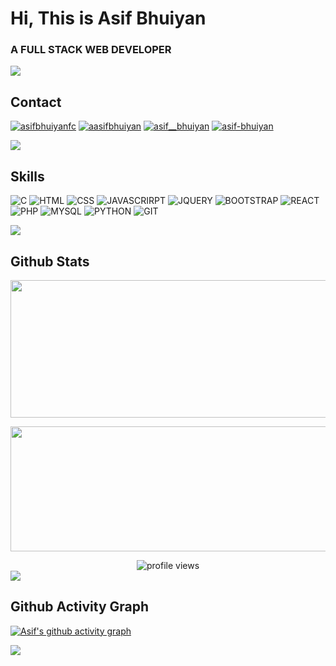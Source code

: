 # Hi, This is Asif Bhuiyan

### A FULL STACK WEB DEVELOPER

<img src="https://user-images.githubusercontent.com/73097560/115834477-dbab4500-a447-11eb-908a-139a6edaec5c.gif">

## Contact
<p>
<a href="mailto:asifbhuiyanfc@gmail.com" target="_blank"><img src="https://img.shields.io/badge/Gmail-D14836?style=for-the-badge&logo=gmail&logoColor=white" alt="asifbhuiyanfc" /></a> 
<a href="https://www.facebook.com/aasifbhuiyan" target="_blank"><img src="https://img.shields.io/badge/Facebook-%231877F2.svg?style=for-the-badge&logo=Facebook&logoColor=white" alt="aasifbhuiyan" /></a> 
<a href="https://twitter.com/asif__bhuiyan" target="blank"><img src="https://img.shields.io/badge/Twitter-%231DA1F2.svg?style=for-the-badge&logo=Twitter&logoColor=white" alt="asif__bhuiyan" /></a> 
<a href="https://www.linkedin.com/in/asif-bhuiyan-a1b701202/?originalSubdomain=bd" target="_blank"><img src="https://img.shields.io/badge/linkedin-%230077B5.svg?style=for-the-badge&logo=linkedin&logoColor=white" alt="asif-bhuiyan" /></a>

<!-- <a href="https://sites.google.com/view/asifbhuiyan" target="_blank"><img src="https://img.shields.io/badge/google-4285F4?style=for-the-badge&logo=google&logoColor=white" alt="asif-bhuiyan" /></a> -->
<!-- <a href="" target="_blank"><img align="center" src="https://visitcount.itsvg.in/api?id=asifbhuiyann&label=Profile%20Views&color=0&icon=1&pretty=true)](https://visitcount.itsvg.in" alt="Visitors" /></a>  -->

</p>
 <img src="https://user-images.githubusercontent.com/73097560/115834477-dbab4500-a447-11eb-908a-139a6edaec5c.gif">
<!-- <img width="800" height="300" alt="Coding" src="https://github.com/Mirzaazmath/threads_clone/blob/main/assets/output/coding.gif">
  -->
  
## Skills
<p>
 
<img alt="C" src="https://img.shields.io/badge/c-%2300599C.svg?style=for-the-badge&logo=&logoColor=white"> 
<!-- <img alt="C++" src="https://img.shields.io/badge/c++-%2300599C.svg?style=for-the-badge&logo=c%2B%2B&logoColor=white"> -->
<!-- <img alt="java" src="https://img.shields.io/badge/java-%23ED8B00.svg?style=for-the-badge&logo=openjdk&logoColor=white"> -->

<img alt="HTML" src="https://img.shields.io/badge/html5-%23E34F26.svg?style=for-the-badge&logo=html5&logoColor=white"> 
<img alt="CSS" src="https://img.shields.io/badge/css3-%231572B6.svg?style=for-the-badge&logo=css3&logoColor=white"> 
<img alt="JAVASCRIRPT" src="https://img.shields.io/badge/javascript-%23323330.svg?style=for-the-badge&logo=javascript&logoColor=%23F7DF1E"> 
<img alt="JQUERY" src="https://img.shields.io/badge/jquery-%230769AD.svg?style=for-the-badge&logo=jquery&logoColor=white"> 
<img alt="BOOTSTRAP" src="https://img.shields.io/badge/bootstrap-%238511FA.svg?style=for-the-badge&logo=bootstrap&logoColor=white"> 
<img alt="REACT" src="https://img.shields.io/badge/react-%2320232a.svg?style=for-the-badge&logo=react&logoColor=%2361DAFB">
<img alt="PHP" src="https://img.shields.io/badge/php-%23777BB4.svg?style=for-the-badge&logo=php&logoColor=white">
<img alt="MYSQL" src="https://img.shields.io/badge/mysql-%2300f.svg?style=for-the-badge&logo=mysql&logoColor=white">
 <img alt="PYTHON" src="https://img.shields.io/badge/python-3670A0?style=for-the-badge&logo=python&logoColor=ffdd54"> 
<!-- <img alt="LARAVEL" src="https://img.shields.io/badge/laravel-%23FF2D20.svg?style=for-the-badge&logo=laravel&logoColor=white"> -->
<!-- <img alt="apache" src="https://img.shields.io/badge/apache-%23D42029.svg?style=for-the-badge&logo=apache&logoColor=white"> -->
<!-- <img alt="LATEX" src="https://img.shields.io/badge/latex-%23008080.svg?style=for-the-badge&logo=latex&logoColor=white">  -->
<img alt="GIT" src="https://img.shields.io/badge/git-%23F05033.svg?style=for-the-badge&logo=git&logoColor=white">

</p>
 <img src="https://user-images.githubusercontent.com/73097560/115834477-dbab4500-a447-11eb-908a-139a6edaec5c.gif">
 
## Github Stats

<p align="center">
<!--   <a href="https://github.com/asifbhuiyann">
     <img width="800" height="220" src="https://streak-stats.demolab.com?user=asifbhuiyann&theme=light&hide_border=true&border_radius=5&card_width=800">
  </a> -->
  <a href="https://git.io/streak-stats">
    <img width="800" height="220" src="https://streak-stats.demolab.com?user=asifbhuiyann&theme=light&hide_border=true&border_radius=5&card_width=800">
  </a>
</p>

<p align="center">
<!--   <img width="800" height="200" src="https://github-readme-stats.vercel.app/api?username=asifbhuiyann&show_icons=true&theme=light"> -->
  <img width="800" height="200" src="https://github-readme-stats.vercel.app/api/top-langs/?username=asifbhuiyann&size_weight=0.15&count_weight=0.5&layout=compact&theme=light">
</p>
 
<div id="header" align="center">
  <img src="https://komarev.com/ghpvc/?username=asifbhuiyann&style=for-the-badge&color=orange" alt="profile views"/>
</div>

 <img src="https://user-images.githubusercontent.com/73097560/115834477-dbab4500-a447-11eb-908a-139a6edaec5c.gif">

## Github Activity Graph
[![Asif's github activity graph](https://github-readme-activity-graph.vercel.app/graph?username=asifbhuiyann&theme=github-light)](https://github.com/ashutosh00710/github-readme-activity-graph)


<!--
![Top Langs](https://github-readme-stats.vercel.app/api/top-langs/?username=asifbhuiyann&layout=compact)-->
<!-- ![Asif's GitHub stats](https://github-readme-stats.vercel.app/api?username=asifbhuiyann&show_icons=true&theme=transparent) -->
 <img src="https://user-images.githubusercontent.com/73097560/115834477-dbab4500-a447-11eb-908a-139a6edaec5c.gif">
